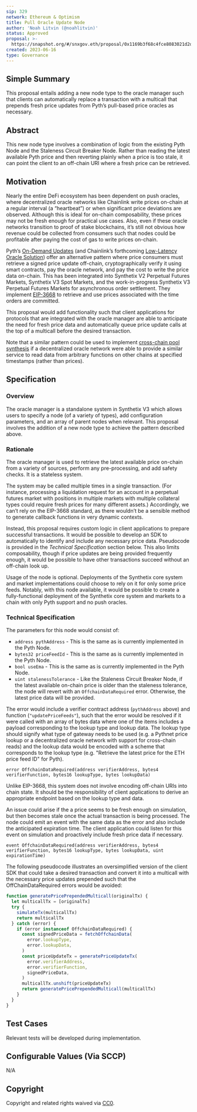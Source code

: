 ```yaml
---
sip: 329
network: Ethereum & Optimism
title: Pull Oracle Update Node
author: 'Noah Litvin (@noahlitvin)'
status: Approved
proposal: >-
  https://snapshot.org/#/snxgov.eth/proposal/0x1169b3f68c4fce8083021d2d3f6d76b6945b8fa703df63e60ea52516b5211eb9
created: 2023-06-16
type: Governance
---
```


## Simple Summary

This proposal entails adding a new node type to the oracle manager such that clients can automatically replace a transaction with a multicall that prepends fresh price updates from Pyth’s pull-based price oracles as necessary.

## Abstract

This new node type involves a combination of logic from the existing Pyth Node and the Staleness Circuit Breaker Node. Rather than reading the latest available Pyth price and then reverting plainly when a price is too stale, it can point the client to an off-chain URI where a fresh price can be retrieved.

## Motivation

Nearly the entire DeFi ecosystem has been dependent on push oracles, where decentralized oracle networks like Chainlink write prices on-chain at a regular interval (a “heartbeat”) or when significant price deviations are observed. Although this is ideal for on-chain composability, these prices may not be fresh enough for practical use cases. Also, even if these oracle networks transition to proof of stake blockchains, it’s still not obvious how revenue could be collected from consumers such that nodes could be profitable after paying the cost of gas to write prices on-chain.

Pyth’s [On-Demand Updates](https://docs.pyth.network/pythnet-price-feeds/on-demand) (and Chainlink’s forthcoming [Low-Latency Oracle Solution](https://blog.chain.link/low-latency-oracle-solution/)) offer an alternative pattern where price consumers must retrieve a signed price update off-chain, cryptographically verify it using smart contracts, pay the oracle network, and pay the cost to write the price data on-chain. This has been integrated into Synthetix V2 Perpetual Futures Markets, Synthetix V3 Spot Markets, and the work-in-progress Synthetix V3 Perpetual Futures Markets for asynchronous order settlement. They implement [EIP-3668](https://eips.ethereum.org/EIPS/eip-3668) to retrieve and use prices associated with the time orders are committed.

This proposal would add functionality such that client applications for protocols that are integrated with the oracle manager are able to anticipate the need for fresh price data and automatically queue price update calls at the top of a multicall before the desired transaction.

Note that a similar pattern could be used to implement [cross-chain pool synthesis](../sip-312) if a decentralized oracle network were able to provide a similar service to read data from arbitrary functions on other chains at specified timestamps (rather than prices).

## Specification

### Overview

The oracle manager is a standalone system in Synthetix V3 which allows users to specify a node (of a variety of types), add configuration parameters, and an array of parent nodes when relevant. This proposal involves the addition of a new node type to achieve the pattern described above.

### Rationale

The oracle manager is used to retrieve the latest available price on-chain from a variety of sources, perform any pre-processing, and add safety checks. It is a stateless system.

The system may be called multiple times in a single transaction. (For instance, processing a liquidation request for an account in a perpetual futures market with positions in multiple markets with multiple collateral types could require fresh prices for many different assets.) Accordingly, we can’t rely on the EIP-3668 standard, as there wouldn’t be a sensible method to generate callback functions in very dynamic contexts.

Instead, this proposal requires custom logic in client applications to prepare successful transactions. It would be possible to develop an SDK to automatically to identify and include any necessary price data. Pseudocode is provided in the _Technical Specification_ section below. This also limits composability, though if price updates are being provided frequently enough, it would be possible to have other transactions succeed without an off-chain look up.

Usage of the node is optional. Deployments of the Synthetix core system and market implementations could choose to rely on it for only some price feeds. Notably, with this node available, it would be possible to create a fully-functional deployment of the Synthetix core system and markets to a chain with only Pyth support and no push oracles.

### Technical Specification

The parameters for this node would consist of:

- `address pythAddress` - This is the same as is currently implemented in the Pyth Node.
- `bytes32 priceFeedId` - This is the same as is currently implemented in the Pyth Node.
- `bool useEma` - This is the same as is currently implemented in the Pyth Node.
- `uint stalenessTolerance` - Like the Staleness Circuit Breaker Node, if the latest available on-chain price is older than the staleness tolerance, the node will revert with an `OffchainDataRequired` error. Otherwise, the latest price data will be provided.

The error would include a verifier contract address (`pythAddress` above) and function (`"updatePriceFeeds"`), such that the error would be resolved if it were called with an array of bytes data where one of the items includes a payload corresponding to the lookup type and lookup data. The lookup type should signify what type of gateway needs to be used (e.g. a Pythnet price lookup or a decentralized oracle network with support for cross-chain reads) and the lookup data would be encoded with a scheme that corresponds to the lookup type (e.g. "Retrieve the latest price for the ETH price feed ID" for Pyth).

```solidity
error OffchainDataRequired(address verifierAddress, bytes4 verifierFunction, bytes16 lookupType, bytes lookupData)
```

Unlike EIP-3668, this system does not involve encoding off-chain URIs into chain state. It should be the responsibility of client applications to derive an appropriate endpoint based on the lookup type and data.

An issue could arise if the a price seems to be fresh enough on simulation, but then becomes stale once the actual transaction is being processed. The node could emit an event with the same data as the error and also include the anticipated expiration time. The client application could listen for this event on simulation and proactively include fresh price data if necessary.

```solidity
event OffchainDataRequired(address verifierAddress, bytes4 verifierFunction, bytes16 lookupType, bytes lookupData, uint expirationTime)
```

The following pseudocode illustrates an oversimplified version of the client SDK that could take a desired transaction and convert it into a multicall with the necessary price updates prepended such that the OffChainDataRequired errors would be avoided:

```js
function generatePricePrependedMulticall(originalTx) {
  let multicallTx = [originalTx]
  try {
    simulateTx(multicallTx)
    return multicallTx
  } catch (error) {
    if (error instanceof OffchainDataRequired) {
      const signedPriceData = fetchOffchainData(
        error.lookupType,
        error.lookupData,
      )
      const priceUpdateTx = generatePriceUpdateTx(
        error.verifierAddress,
        error.verifierFunction,
        signedPriceData,
      )
      multicallTx.unshift(priceUpdateTx)
      return generatePricePrependedMulticall(multicallTx)
    }
  }
}
```

## Test Cases

Relevant tests will be developed during implementation.

## Configurable Values (Via SCCP)

N/A

## Copyright

Copyright and related rights waived via [CC0](https://creativecommons.org/publicdomain/zero/1.0/).
